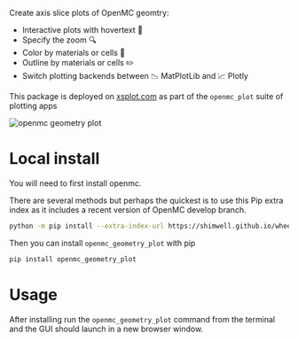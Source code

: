 Create axis slice plots of OpenMC geomtry:
  - Interactive plots with hovertext :speech_balloon:
  - Specify the zoom :mag:
  - Color by materials or cells :art:
  - Outline by materials or cells :pencil2:
  - Switch plotting backends between 📉 MatPlotLib and 📈 Plotly

This package is deployed on [xsplot.com](https://www.xsplot.com) as part of the ```openmc_plot``` suite of plotting apps

![openmc geometry plot](https://user-images.githubusercontent.com/8583900/213252783-526fa814-2abd-4aac-bd1d-9cf0024a7039.png)

# Local install

You will need to first install openmc.


There are several methods but perhaps the quickest is to use this Pip extra index as it includes a recent version of OpenMC develop branch.


```bash
python -m pip install --extra-index-url https://shimwell.github.io/wheels openmc
```


Then you can install ```openmc_geometry_plot``` with pip

```bash
pip install openmc_geometry_plot
```


# Usage

After installing run the ```openmc_geometry_plot``` command from the terminal and the GUI should launch in a new browser window.
